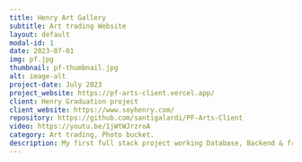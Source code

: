 ```yaml
---
title: Henry Art Gallery
subtitle: Art trading Website
layout: default
modal-id: 1
date: 2023-07-01
img: pf.jpg
thumbnail: pf-thumbnail.jpg
alt: image-alt
project-date: July 2023
project_website: https://pf-arts-client.vercel.app/
client: Henry Graduation project
client_website: https://www.soyhenry.com/
repository: https://github.com/santigalardi/PF-Arts-Client
video: https://youtu.be/1jWtWJrzroA
category: Art trading, Photo bucket.
description: My first full stack project working Database, Backend & front deployed on Vercel/Railway. Using NodeJs, Express, Postgres, React-Redux, Bootstrap.
---
```

